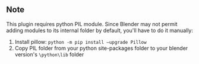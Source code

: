 ## Note
This plugin requires python PIL module. Since Blender may not permit adding modules to its internal folder by default, you'll have to do it manually:

1. Install pillow: `python -m pip install –upgrade Pillow`
2. Copy PIL folder from your python site-packages folder to your blender version's `\python\lib` folder
